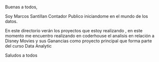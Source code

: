 Buenas a todos,

Soy Marcos Santillan Contador Publico iniciandome en el mundo de los datos.

En este directorio verán los proyectos que estoy realizando , en este momento me encuentro realizando en coderhouse el analisis en relación a Disney Movies y sus Ganancias como proyecto principal que forma parte del curso Data Analytic

Saludos a todos

















